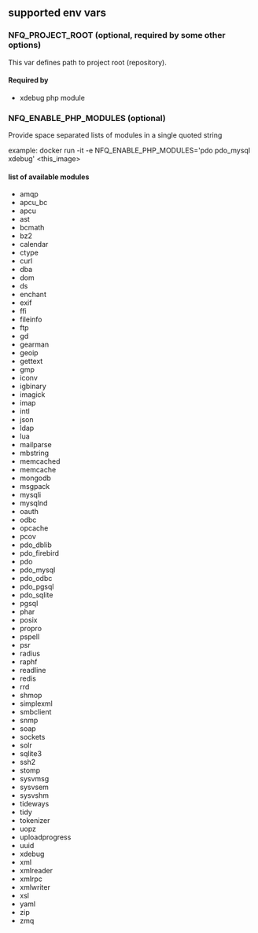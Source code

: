 

## supported env vars


### NFQ_PROJECT_ROOT (optional, required by some other options)

This var defines path to project root (repository).

#### Required by

* xdebug php module


### NFQ_ENABLE_PHP_MODULES (optional)

Provide space separated lists of modules in a single quoted string

example:
    docker run -it -e NFQ_ENABLE_PHP_MODULES='pdo pdo_mysql xdebug' <this_image>

#### list of available modules

* amqp
* apcu_bc
* apcu
* ast
* bcmath
* bz2
* calendar
* ctype
* curl
* dba
* dom
* ds
* enchant
* exif
* ffi
* fileinfo
* ftp
* gd
* gearman
* geoip
* gettext
* gmp
* iconv
* igbinary
* imagick
* imap
* intl
* json
* ldap
* lua
* mailparse
* mbstring
* memcached
* memcache
* mongodb
* msgpack
* mysqli
* mysqlnd
* oauth
* odbc
* opcache
* pcov
* pdo_dblib
* pdo_firebird
* pdo
* pdo_mysql
* pdo_odbc
* pdo_pgsql
* pdo_sqlite
* pgsql
* phar
* posix
* propro
* pspell
* psr
* radius
* raphf
* readline
* redis
* rrd
* shmop
* simplexml
* smbclient
* snmp
* soap
* sockets
* solr
* sqlite3
* ssh2
* stomp
* sysvmsg
* sysvsem
* sysvshm
* tideways
* tidy
* tokenizer
* uopz
* uploadprogress
* uuid
* xdebug
* xml
* xmlreader
* xmlrpc
* xmlwriter
* xsl
* yaml
* zip
* zmq


